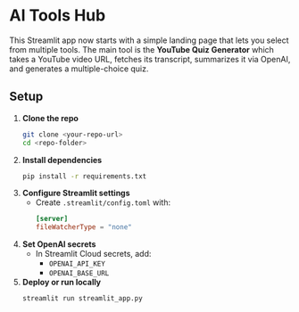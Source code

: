 # AI Tools Hub

This Streamlit app now starts with a simple landing page that lets you select from multiple tools. The main tool is the **YouTube Quiz Generator** which takes a YouTube video URL, fetches its transcript, summarizes it via OpenAI, and generates a multiple-choice quiz.

## Setup

1. **Clone the repo**
   ```bash
   git clone <your-repo-url>
   cd <repo-folder>
   ```
2. **Install dependencies**
   ```bash
   pip install -r requirements.txt
   ```
3. **Configure Streamlit settings**
   - Create `.streamlit/config.toml` with:
     ```toml
     [server]
     fileWatcherType = "none"
     ```
4. **Set OpenAI secrets**
   - In Streamlit Cloud secrets, add:
     - `OPENAI_API_KEY`
     - `OPENAI_BASE_URL`
5. **Deploy or run locally**
   ```bash
   streamlit run streamlit_app.py
   ```
